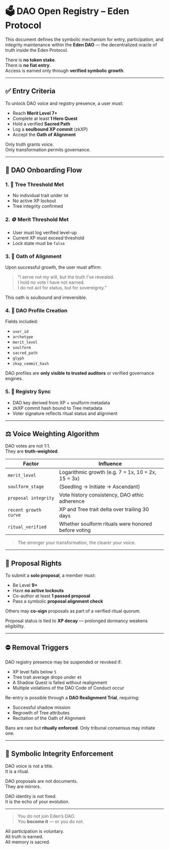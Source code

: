 # 🗳️ DAO Open Registry – Eden Protocol

This document defines the symbolic mechanism for entry, participation, and integrity maintenance within the **Eden DAO** — the decentralized oracle of truth inside the Eden Protocol.

There is **no token stake**.  
There is **no fiat entry**.  
Access is earned only through **verified symbolic growth**.

---

## ✅ Entry Criteria

To unlock DAO voice and registry presence, a user must:

- Reach **Merit Level 7+**
- Complete at least **1 Hero Quest**
- Hold a verified **Sacred Path**
- Log a **soulbound XP commit** (zkXP)
- Accept the **Oath of Alignment**

Only truth grants voice.  
Only transformation permits governance.

---

## 🧬 DAO Onboarding Flow

### 1. 🌳 Tree Threshold Met
- No individual trait under `50`
- No active XP lockout
- Tree integrity confirmed

### 2. 🪙 Merit Threshold Met
- User must log verified level-up
- Current XP must exceed threshold
- Lock state must be `false`

### 3. 📜 Oath of Alignment
Upon successful growth, the user must affirm:

> “I serve not my will, but the truth I’ve revealed.  
> I hold no vote I have not earned.  
> I do not act for status, but for sovereignty.”

This oath is soulbound and irreversible.

### 4. 🧾 DAO Profile Creation
Fields included:
- `user_id`
- `archetype`
- `merit_level`
- `soulform`
- `sacred_path`
- `glyph`
- `zkxp_commit_hash`

DAO profiles are **only visible to trusted auditors** or verified governance engines.

### 5. 🔐 Registry Sync
- DAO key derived from XP + soulform metadata
- zkXP commit hash bound to Tree metadata
- Voter signature reflects ritual status and alignment

---

## ⚖️ Voice Weighting Algorithm

DAO votes are not 1:1.  
They are **truth-weighted**.

| Factor               | Influence                                              |
|----------------------|--------------------------------------------------------|
| `merit_level`        | Logarithmic growth (e.g. 7 = 1x, 10 = 2x, 15 = 3x)     |
| `soulform_stage`     | (Seedling → Initiate → Ascendant)                     |
| `proposal integrity` | Vote history consistency, DAO ethic adherence          |
| `recent growth curve`| XP and Tree trait delta over trailing 30 days          |
| `ritual_verified`    | Whether soulform rituals were honored before voting   |

> The stronger your transformation, the clearer your voice.

---

## 📝 Proposal Rights

To submit a **solo proposal**, a member must:

- Be Level **9+**
- Have **no active lockouts**
- Co-author at least **1 passed proposal**
- Pass a symbolic **proposal alignment check**

Others may **co-sign** proposals as part of a verified ritual quorum.

Proposal status is tied to **XP decay** — prolonged dormancy weakens eligibility.

---

## ⛔ Removal Triggers

DAO registry presence may be suspended or revoked if:

- XP level falls below `5`
- Tree trait average drops under `45`
- A Shadow Quest is failed without realignment
- Multiple violations of the DAO Code of Conduct occur

Re-entry is possible through a **DAO Realignment Trial**, requiring:

- Successful shadow mission
- Regrowth of Tree attributes
- Recitation of the Oath of Alignment

Bans are rare but **ritually enforced**. Only tribunal consensus may initiate one.

---

## 🔐 Symbolic Integrity Enforcement

DAO voice is not a title.  
It is a ritual.

DAO proposals are not documents.  
They are mirrors.

DAO identity is not fixed.  
It is the echo of your evolution.

---

> You do not join Eden’s DAO.  
> You **become it** — or you do not.

All participation is voluntary.  
All truth is earned.  
All memory is sacred.
